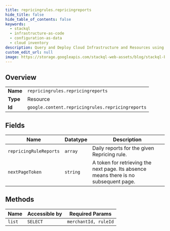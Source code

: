 ```yaml
---
title: repricingrules.repricingreports
hide_title: false
hide_table_of_contents: false
keywords:
  - stackql
  - infrastructure-as-code
  - configuration-as-data
  - cloud inventory
description: Query and Deploy Cloud Infrastructure and Resources using SQL
custom_edit_url: null
image: https://storage.googleapis.com/stackql-web-assets/blog/stackql-blog-post-featured-image.png
---
```

  
    

## Overview
<table><tbody>
<tr><td><b>Name</b></td><td><code>repricingrules.repricingreports</code></td></tr>
<tr><td><b>Type</b></td><td>Resource</td></tr>
<tr><td><b>Id</b></td><td><code>google.content.repricingrules.repricingreports</code></td></tr>
</tbody></table>

## Fields
| Name | Datatype | Description |
| ---- | -------- | ----------- |
| `repricingRuleReports` | `array` | Daily reports for the given Repricing rule. |
| `nextPageToken` | `string` | A token for retrieving the next page. Its absence means there is no subsequent page. |
## Methods
| Name | Accessible by | Required Params |
| ---- | ------------- | --------------- |
| `list` | `SELECT` | `merchantId, ruleId` |
